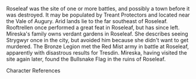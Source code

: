 Roseleaf was the site of one or more battles, and possibly a town before it was destroyed. It may be populated by Treant Protectors and located near the Vale of Augury. Arid lands lie to the far southeast of Roseleaf.
Rooftrellen once performed a great feat in Roseleaf, but has since left.
Mireska's family owns verdant gardens in Roseleaf. She describes seeing Strygwyr once in the city, but avoided him because she didn't want to get murdered.
The Bronze Legion met the Red Mist army in battle at Roseleaf, apparently with disastrous results for Tresdin. Mireska, having visited the site again later, found the Bullsnake Flag in the ruins of Roseleaf.

Character References
